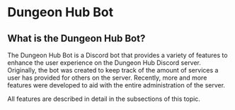 # Dungeon Hub Bot

## What is the Dungeon Hub Bot?

The Dungeon Hub Bot is a Discord bot that provides a variety of features to enhance the user experience on the Dungeon
Hub Discord server. <br />
Originally, the bot was created to keep track of the amount of services a user has provided for others on the server.
Recently, more and more features were developed to aid with the entire administration of the server.

All features are described in detail in the subsections of this topic.
